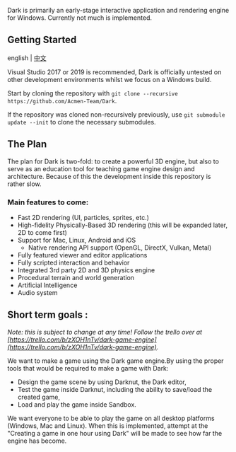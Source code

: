 Dark is primarily an early-stage interactive application and rendering engine for Windows. Currently not much is implemented.

## Getting Started


english | [中文](https://github.com/Acmen-Team/Dark/blob/huangxin/README-CN.md)


Visual Studio 2017 or 2019 is recommended, Dark is officially untested on other development environments whilst we focus on a Windows build.

Start by cloning the repository with `git clone --recursive https://github.com/Acmen-Team/Dark`.

If the repository was cloned non-recursively previously, use `git submodule update --init` to clone the necessary submodules.

## The Plan
The plan for Dark is two-fold: to create a powerful 3D engine, but also to serve as an education tool for teaching game engine design and architecture. Because of this the development inside this repository is rather slow.

### Main features to come:
- Fast 2D rendering (UI, particles, sprites, etc.)
- High-fidelity Physically-Based 3D rendering (this will be expanded later, 2D to come first)
- Support for Mac, Linux, Android and iOS
    - Native rendering API support (OpenGL, DirectX, Vulkan, Metal)
- Fully featured viewer and editor applications
- Fully scripted interaction and behavior
- Integrated 3rd party 2D and 3D physics engine
- Procedural terrain and world generation
- Artificial Intelligence
- Audio system


## Short term goals :
*Note: this is subject to change at any time! Follow the trello over at [https://trello.com/b/zXOH1nTv/dark-game-engine](https://trello.com/b/zXOH1nTv/dark-game-engine).*

We want to make a game using the Dark game engine.By using the proper tools that would be required to make a game with Dark:

- Design the game scene by using Darknut, the Dark editor,
- Test the game inside Darknut, including the ability to save/load the created game,
- Load and play the game inside Sandbox.

We want everyone to be able to play the game on all desktop platforms (Windows, Mac and Linux). When this is implemented, attempt at the "Creating a game in one hour using Dark" will be made to see how far the engine has become.